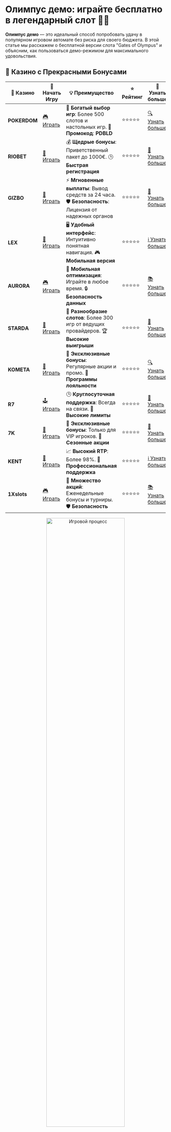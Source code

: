 # Олимпус демо: играйте бесплатно в легендарный слот 🎰🎉

**Олимпус демо** — это идеальный способ попробовать удачу в популярном игровом автомате без риска для своего бюджета. В этой статье мы расскажем о бесплатной версии слота "Gates of Olympus" и объясним, как пользоваться демо-режимом для максимального удовольствия.

## 🌟 Казино с Прекрасными Бонусами

| 🎲 **Казино** | 🔗 **Начать Игру** | 💡 **Преимущество** | ⭐ **Рейтинг** | 🔗 **Узнать больше** |
|--------------|---------------------|---------------------|----------------|----------------------|
| **POKERDOM**  | [🎮 Играть](https://brandplay.link/4k77v2yx) | 🎉 **Богатый выбор игр**: Более 500 слотов и настольных игр. 🎁 **Промокод**: **PDBLD** | ⭐⭐⭐⭐⭐ | [🔍 Узнать больше](https://brandplay.link/4k77v2yx) |
| **RIOBET**    | [🎰 Играть](https://brandplay.link/7xBLTPyj) | 💰 **Щедрые бонусы**: Приветственный пакет до 1000€. 🕒 **Быстрая регистрация** | ⭐⭐⭐⭐⭐ | [📖 Узнать больше](https://brandplay.link/7xBLTPyj) |
| **GIZBO**     | [🎲 Играть](https://brandplay.link/bprXw4YV) | ⚡ **Мгновенные выплаты**: Вывод средств за 24 часа. 🛡️ **Безопасность**: Лицензия от надежных органов | ⭐⭐⭐⭐⭐ | [📝 Узнать больше](https://brandplay.link/bprXw4YV) |
| **LEX**       | [🤑 Играть](https://brandplay.link/zW4hdDFV) | 🖥️ **Удобный интерфейс**: Интуитивно понятная навигация. 🎮 **Мобильная версия** | ⭐⭐⭐⭐⭐ | [ℹ️ Узнать больше](https://brandplay.link/zW4hdDFV) |
| **AURORA**    | [🎮 Играть](https://10trafic-stat2.com/click/668546556bcc6313411604bd/6766/13032/subaccount) | 📱 **Мобильная оптимизация**: Играйте в любое время. 🔒 **Безопасность данных** | ⭐⭐⭐⭐⭐ | [📚 Узнать больше](https://10trafic-stat2.com/click/668546556bcc6313411604bd/6766/13032/subaccount) |
| **STARDА**    | [🎯 Играть](https://brandplay.link/fB7xwRFL) | 🎰 **Разнообразие слотов**: Более 300 игр от ведущих провайдеров. 🏆 **Высокие выигрыши** | ⭐⭐⭐⭐⭐ | [🔎 Узнать больше](https://brandplay.link/fB7xwRFL) |
| **KOMETA**    | [🎰 Играть](https://brandplay.link/8ZymQJV8) | 🎁 **Эксклюзивные бонусы**: Регулярные акции и промо. 🔄 **Программы лояльности** | ⭐⭐⭐⭐⭐ | [🔍 Узнать больше](https://brandplay.link/8ZymQJV8) |
| **R7**        | [🕹️ Играть](https://brandplay.link/bMd3Yjsw) | 🕒 **Круглосуточная поддержка**: Всегда на связи. 💸 **Высокие лимиты** | ⭐⭐⭐⭐⭐ | [📖 Узнать больше](https://brandplay.link/bMd3Yjsw) |
| **7K**        | [🎲 Играть](https://brandplay.link/BvQyFShp) | 🌟 **Эксклюзивные бонусы**: Только для VIP игроков. 🎉 **Сезонные акции** | ⭐⭐⭐⭐⭐ | [📝 Узнать больше](https://brandplay.link/BvQyFShp) |
| **KENT**      | [🤑 Играть](https://brandplay.link/Fv2WP3js) | 📈 **Высокий RTP**: Более 98%. 💼 **Профессиональная поддержка** | ⭐⭐⭐⭐⭐ | [ℹ️ Узнать больше](https://brandplay.link/Fv2WP3js) |
| **1Xslots**   | [🎮 Играть](https://brandplay.link/hSB1khtr) | 🎉 **Множество акций**: Еженедельные бонусы и турниры. 🛡️ **Безопасность** | ⭐⭐⭐⭐⭐ | [📚 Узнать больше](https://brandplay.link/hSB1khtr) |

<div align="center"> <img src="https://i.pinimg.com/originals/1d/b3/25/1db325483acbe642c6d4e6fdd73a4988.gif" alt="Игровой процесс" width="70%"> </div>
---

## 🚀 Быстрые Выигрыши и Поддержка

| 🎲 **Казино** | 🔗 **Начать Игру** | 💡 **Преимущество** | ⭐ **Рейтинг** | 🔗 **Узнать больше** |
|--------------|---------------------|---------------------|----------------|----------------------|
| **GAMA**      | [🎯 Играть](https://brandplay.link/j6NMKsDz) | 🔍 **Интуитивный интерфейс**: Легкость использования. 🏅 **Престижные турниры** | ⭐⭐⭐⭐☆ | [🔎 Узнать больше](https://brandplay.link/j6NMKsDz) |
| **ONION**     | [🎰 Играть](https://brandplay.link/zBGRVpQ9) | 🤑 **Низкие ставки**: Идеально для начинающих. 🔄 **Быстрые выводы** | ⭐⭐⭐⭐☆ | [🔍 Узнать больше](https://brandplay.link/zBGRVpQ9) |
| **ЧЕМПИОН**   | [🕹️ Играть](https://temon-gter.cfd/go/lRq?p80412p304504pcc44t17455) | 🏅 **Лояльная программа**: Награды за активность. 🎁 **Ежемесячные бонусы** | ⭐⭐⭐⭐☆ | [📖 Узнать больше](https://temon-gter.cfd/go/lRq?p80412p304504pcc44t17455) |
| **VAVADA**    | [🎲 Играть](https://vavadapartner.pro/?promo=ea5c9275-6854-4505-94fc-95ab18221945-linkb2) | 🚀 **Быстрая регистрация**: Начните играть мгновенно. 🔐 **Безопасные транзакции** | ⭐⭐⭐⭐☆ | [📝 Узнать больше](https://vavadapartner.pro/?promo=ea5c9275-6854-4505-94fc-95ab18221945-linkb2) |
| **FRIENDS**   | [🤑 Играть](https://gofriends.mba/linkb2) | 🤝 **Социальные игры**: Играйте с друзьями. 🌐 **Мультиплатформенность** | ⭐⭐⭐⭐☆ | [ℹ️ Узнать больше](https://gofriends.mba/linkb2) |
| **1WIN**      | [🎮 Играть](https://brandplay.link/smXVpBbG) | 🏆 **Спортивные ставки**: Широкий выбор видов спорта. 💵 **Высокие коэффициенты** | ⭐⭐⭐⭐☆ | [📚 Узнать больше](https://brandplay.link/smXVpBbG) |
| **DRIP**      | [🎯 Играть](https://drp-ircp01.com/c07e6a3db) | 🌐 **Инновационные игры**: Новейшие игровые технологии. 🛡️ **Высокая безопасность** | ⭐⭐⭐⭐☆ | [🔎 Узнать больше](https://drp-ircp01.com/c07e6a3db) |
| **JOYCASINO** | [🎰 Играть](https://rpc30.call2me.pro/?/ru/registration?apkpop=0&partner=p24970p3291217pc98f) | 🎁 **Приятные бонусы**: Ежедневные акции и подарки. 🕹️ **Разнообразие игр** | ⭐⭐⭐⭐☆ | [🔍 Узнать больше](https://rpc30.call2me.pro/?/ru/registration?apkpop=0&partner=p24970p3291217pc98f) |
| **PLAYFORTUNA** | [🎮 Играть](https://fortunapromo.net/alt/playfortuna/registration?0dc4a9362a71feb7e3f165fb8e766f70) | 🎉 **Регулярные акции**: Бонусы, фриспины и многое другое. 🏅 **Турниры** | ⭐⭐⭐⭐☆ | [📚 Узнать больше](https://fortunapromo.net/alt/playfortuna/registration?0dc4a9362a71feb7e3f165fb8e766f70) |
| **SYKAA**     | [🤑 Играть](https://s-two-way.com/?source=linkb2&pid=30697) | 💸 **Доступные ставки**: Идеально для новичков. 🎁 **Щедрые бонусы** | ⭐⭐⭐⭐☆ | [🔍 Узнать больше](https://s-two-way.com/?source=linkb2&pid=30697) |

<div align="center"> <img src="https://i.pinimg.com/originals/1d/b3/25/1db325483acbe642c6d4e6fdd73a4988.gif" alt="Игровой процесс" width="70%"> </div>

![Олимпус демо](https://i.pinimg.com/originals/a9/29/6e/a9296ea1cf6a7c20a985e593451f0323.png)

## Что такое "Олимпус демо"? 🌟

**Олимпус демо** — это бесплатная версия игрового автомата "Gates of Olympus" от Pragmatic Play. В демо-режиме игроки могут наслаждаться всеми функциями слота, не рискуя собственными деньгами. Это отличный способ познакомиться с механикой игры, попробовать разные стратегии и просто развлекаться!

### Основные особенности "Gates of Olympus" 🎰

- **Тематика игры**: Слот "Gates of Olympus" основан на древнегреческой мифологии, где вы встретитесь с могущественным богом Зевсом, который управляет символами и бонусами.
- **Механика**: Слот работает по системе "разрушающихся символов", что позволяет выигрывать несколько раз за одно вращение. 
- **Бонусы**: В игре присутствуют фриспины, множители и бонусные раунды, что делает игру более увлекательной и прибыльной.
- **RTP**: Слот имеет высокий RTP (возврат игроку), что дает игрокам хорошие шансы на выигрыши.

## Как играть в Олимпус демо? 🎮

Играть в демо-режиме слота **Олимпус демо** очень просто. Вот несколько шагов, которые помогут вам начать:

1. **Выберите казино с демо-режимом**: Найдите онлайн-казино, которое предлагает бесплатный доступ к слоту "Gates of Olympus". Убедитесь, что казино надежное и лицензированное, чтобы играть безопасно.
2. **Запустите демо-режим**: После того как вы выберете слот, откройте его и выберите демо-режим. В этом режиме все ставки и выигрыши не связаны с реальными деньгами, что позволяет вам играть без рисков.
3. **Исследуйте все функции**: Попробуйте все особенности игры, включая бонусные раунды и фриспины. Так вы сможете понять, как работает слот и какие стратегии могут быть полезными для игры на реальные деньги.
4. **Практикуйтесь и совершенствуйте свои навыки**: Демо-режим идеально подходит для новичков, а также для опытных игроков, которые хотят протестировать новые стратегии.

## Почему стоит играть в Олимпус демо? 💡

- **Безопасность**: В демо-режиме вы не рискуете реальными деньгами, что позволяет вам сосредоточиться исключительно на игре и стратегиях.
- **Удобство**: Играя в демо, вы можете без ограничений пробовать разные ставки и комбинации без финансовых потерь.
- **Тренировка**: Это отличная возможность для новичков освоиться с игрой и для опытных игроков — протестировать новые тактики.
- **Доступность**: Вы можете играть в **Олимпус демо** в любое время, не нужно регистрироваться или делать депозит.

## Какие бонусы можно получить в **Gates of Olympus**? 🎁

- **Фриспины**: Бонусные фриспины активируются при выпадении специальных символов. Они дают дополнительные вращения без ставки, что позволяет увеличить ваш выигрыш.
- **Множители**: Зевс может добавить множители к вашим выигрышам, что увеличивает выплаты.
- **Реальные выигрыши**: Хотя в демо-режиме нельзя выиграть реальные деньги, вы все равно можете попробовать бонусные функции и ознакомиться с возможными выигрышами, которые ждут в реальной версии игры.

## Почему стоит играть в "Gates of Olympus" на реальные деньги? 💸

После того как вы освоите демо-версию, вы можете перейти к игре на реальные деньги. Вот несколько причин, почему стоит попробовать это:

- **Высокий RTP**: Слот имеет высокий процент возврата игроку, что делает его выгодным для игры на реальные деньги.
- **Большие выигрыши**: Множители и бонусы могут значительно увеличить ваши выигрыши.
- **Увлекательный процесс**: Игра с реальными ставками всегда приносит больше эмоций и адреналина, особенно с такими бонусами.

## Где можно играть в **Олимпус демо**? 🕹️

Вы можете найти демо-версию слота **Gates of Olympus** в большинстве популярных онлайн-казино, таких как:

- **Pokerdom**
- **Riobet**
- **Kometa**
- **7K**

Убедитесь, что казино имеет лицензию и предоставляет безопасные условия для игры.

## Заключение: попробуйте **Олимпус демо** уже сегодня! 🚀

Если вы хотите испытать удачу и насладиться захватывающим игровым процессом, **Олимпус демо** — это идеальный выбор. Бесплатная игра без риска позволяет вам изучить все особенности слота и подготовиться к игре на реальные деньги. Не упустите шанс стать частью мифологического мира и открыть для себя множество бонусов и возможностей для выигрыша!

Удачи в игре! 🍀

